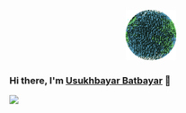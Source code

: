 <p align="center"><img src="https://github.com/unobatbayar/unobatbayar/blob/main/earth.gif?raw=true" width="90" /></p>

### Hi there, I'm <a href="https://unobatbayar.github.io" target="_blank">Usukhbayar Batbayar</a> 👋 

<div>
  <img src="https://skillicons.dev/icons?i=docker,apple,unity,reactivex,swift,nextjs,ts,tailwind,py,fastapi,postgres" />
</div>
